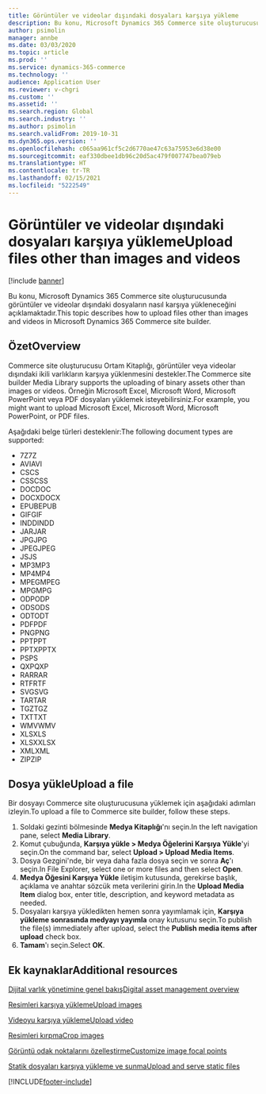 ```yaml
---
title: Görüntüler ve videolar dışındaki dosyaları karşıya yükleme
description: Bu konu, Microsoft Dynamics 365 Commerce site oluşturucusunda görüntüler ve videolar dışındaki ikili dosyaların nasıl karşıya yükleneceğini açıklamaktadır.
author: psimolin
manager: annbe
ms.date: 03/03/2020
ms.topic: article
ms.prod: ''
ms.service: dynamics-365-commerce
ms.technology: ''
audience: Application User
ms.reviewer: v-chgri
ms.custom: ''
ms.assetid: ''
ms.search.region: Global
ms.search.industry: ''
ms.author: psimolin
ms.search.validFrom: 2019-10-31
ms.dyn365.ops.version: ''
ms.openlocfilehash: c065aa961cf5c2d6770ae47c63a75953e6d38e00
ms.sourcegitcommit: eaf330dbee1db96c20d5ac479f007747bea079eb
ms.translationtype: HT
ms.contentlocale: tr-TR
ms.lasthandoff: 02/15/2021
ms.locfileid: "5222549"
---
```

# <a name="upload-files-other-than-images-and-videos"></a><span data-ttu-id="01afe-103">Görüntüler ve videolar dışındaki dosyaları karşıya yükleme</span><span class="sxs-lookup"><span data-stu-id="01afe-103">Upload files other than images and videos</span></span>

[!include [banner](includes/banner.md)]

<span data-ttu-id="01afe-104">Bu konu, Microsoft Dynamics 365 Commerce site oluşturucusunda görüntüler ve videolar dışındaki dosyaların nasıl karşıya yükleneceğini açıklamaktadır.</span><span class="sxs-lookup"><span data-stu-id="01afe-104">This topic describes how to upload files other than images and videos in Microsoft Dynamics 365 Commerce site builder.</span></span>

## <a name="overview"></a><span data-ttu-id="01afe-105">Özet</span><span class="sxs-lookup"><span data-stu-id="01afe-105">Overview</span></span>

<span data-ttu-id="01afe-106">Commerce site oluşturucusu Ortam Kitaplığı, görüntüler veya videolar dışındaki ikili varlıkların karşıya yüklenmesini destekler.</span><span class="sxs-lookup"><span data-stu-id="01afe-106">The Commerce site builder Media Library supports the uploading of binary assets other than images or videos.</span></span> <span data-ttu-id="01afe-107">Örneğin Microsoft Excel, Microsoft Word, Microsoft PowerPoint veya PDF dosyaları yüklemek isteyebilirsiniz.</span><span class="sxs-lookup"><span data-stu-id="01afe-107">For example, you might want to upload Microsoft Excel, Microsoft Word, Microsoft PowerPoint, or PDF files.</span></span>

<span data-ttu-id="01afe-108">Aşağıdaki belge türleri desteklenir:</span><span class="sxs-lookup"><span data-stu-id="01afe-108">The following document types are supported:</span></span>
- <span data-ttu-id="01afe-109">7Z</span><span class="sxs-lookup"><span data-stu-id="01afe-109">7Z</span></span>
- <span data-ttu-id="01afe-110">AVI</span><span class="sxs-lookup"><span data-stu-id="01afe-110">AVI</span></span>
- <span data-ttu-id="01afe-111">CS</span><span class="sxs-lookup"><span data-stu-id="01afe-111">CS</span></span>
- <span data-ttu-id="01afe-112">CSS</span><span class="sxs-lookup"><span data-stu-id="01afe-112">CSS</span></span>
- <span data-ttu-id="01afe-113">DOC</span><span class="sxs-lookup"><span data-stu-id="01afe-113">DOC</span></span>
- <span data-ttu-id="01afe-114">DOCX</span><span class="sxs-lookup"><span data-stu-id="01afe-114">DOCX</span></span>
- <span data-ttu-id="01afe-115">EPUB</span><span class="sxs-lookup"><span data-stu-id="01afe-115">EPUB</span></span>
- <span data-ttu-id="01afe-116">GIF</span><span class="sxs-lookup"><span data-stu-id="01afe-116">GIF</span></span>
- <span data-ttu-id="01afe-117">INDD</span><span class="sxs-lookup"><span data-stu-id="01afe-117">INDD</span></span>
- <span data-ttu-id="01afe-118">JAR</span><span class="sxs-lookup"><span data-stu-id="01afe-118">JAR</span></span>
- <span data-ttu-id="01afe-119">JPG</span><span class="sxs-lookup"><span data-stu-id="01afe-119">JPG</span></span>
- <span data-ttu-id="01afe-120">JPEG</span><span class="sxs-lookup"><span data-stu-id="01afe-120">JPEG</span></span>
- <span data-ttu-id="01afe-121">JS</span><span class="sxs-lookup"><span data-stu-id="01afe-121">JS</span></span>
- <span data-ttu-id="01afe-122">MP3</span><span class="sxs-lookup"><span data-stu-id="01afe-122">MP3</span></span>
- <span data-ttu-id="01afe-123">MP4</span><span class="sxs-lookup"><span data-stu-id="01afe-123">MP4</span></span>
- <span data-ttu-id="01afe-124">MPEG</span><span class="sxs-lookup"><span data-stu-id="01afe-124">MPEG</span></span>
- <span data-ttu-id="01afe-125">MPG</span><span class="sxs-lookup"><span data-stu-id="01afe-125">MPG</span></span>
- <span data-ttu-id="01afe-126">ODP</span><span class="sxs-lookup"><span data-stu-id="01afe-126">ODP</span></span>
- <span data-ttu-id="01afe-127">ODS</span><span class="sxs-lookup"><span data-stu-id="01afe-127">ODS</span></span>
- <span data-ttu-id="01afe-128">ODT</span><span class="sxs-lookup"><span data-stu-id="01afe-128">ODT</span></span>
- <span data-ttu-id="01afe-129">PDF</span><span class="sxs-lookup"><span data-stu-id="01afe-129">PDF</span></span>
- <span data-ttu-id="01afe-130">PNG</span><span class="sxs-lookup"><span data-stu-id="01afe-130">PNG</span></span>
- <span data-ttu-id="01afe-131">PPT</span><span class="sxs-lookup"><span data-stu-id="01afe-131">PPT</span></span>
- <span data-ttu-id="01afe-132">PPTX</span><span class="sxs-lookup"><span data-stu-id="01afe-132">PPTX</span></span>
- <span data-ttu-id="01afe-133">PS</span><span class="sxs-lookup"><span data-stu-id="01afe-133">PS</span></span>
- <span data-ttu-id="01afe-134">QXP</span><span class="sxs-lookup"><span data-stu-id="01afe-134">QXP</span></span>
- <span data-ttu-id="01afe-135">RAR</span><span class="sxs-lookup"><span data-stu-id="01afe-135">RAR</span></span>
- <span data-ttu-id="01afe-136">RTF</span><span class="sxs-lookup"><span data-stu-id="01afe-136">RTF</span></span>
- <span data-ttu-id="01afe-137">SVG</span><span class="sxs-lookup"><span data-stu-id="01afe-137">SVG</span></span>
- <span data-ttu-id="01afe-138">TAR</span><span class="sxs-lookup"><span data-stu-id="01afe-138">TAR</span></span>
- <span data-ttu-id="01afe-139">TGZ</span><span class="sxs-lookup"><span data-stu-id="01afe-139">TGZ</span></span>
- <span data-ttu-id="01afe-140">TXT</span><span class="sxs-lookup"><span data-stu-id="01afe-140">TXT</span></span>
- <span data-ttu-id="01afe-141">WMV</span><span class="sxs-lookup"><span data-stu-id="01afe-141">WMV</span></span>
- <span data-ttu-id="01afe-142">XLS</span><span class="sxs-lookup"><span data-stu-id="01afe-142">XLS</span></span>
- <span data-ttu-id="01afe-143">XLSX</span><span class="sxs-lookup"><span data-stu-id="01afe-143">XLSX</span></span>
- <span data-ttu-id="01afe-144">XML</span><span class="sxs-lookup"><span data-stu-id="01afe-144">XML</span></span>
- <span data-ttu-id="01afe-145">ZIP</span><span class="sxs-lookup"><span data-stu-id="01afe-145">ZIP</span></span>

## <a name="upload-a-file"></a><span data-ttu-id="01afe-146">Dosya yükle</span><span class="sxs-lookup"><span data-stu-id="01afe-146">Upload a file</span></span>

<span data-ttu-id="01afe-147">Bir dosyayı Commerce site oluşturucusuna yüklemek için aşağıdaki adımları izleyin.</span><span class="sxs-lookup"><span data-stu-id="01afe-147">To upload a file to Commerce site builder, follow these steps.</span></span>

1. <span data-ttu-id="01afe-148">Soldaki gezinti bölmesinde **Medya Kitaplığı**'nı seçin.</span><span class="sxs-lookup"><span data-stu-id="01afe-148">In the left navigation pane, select **Media Library**.</span></span>
1. <span data-ttu-id="01afe-149">Komut çubuğunda, **Karşıya yükle \> Medya Öğelerini Karşıya Yükle**'yi seçin.</span><span class="sxs-lookup"><span data-stu-id="01afe-149">On the command bar, select **Upload \> Upload Media Items**.</span></span>
1. <span data-ttu-id="01afe-150">Dosya Gezgini'nde, bir veya daha fazla dosya seçin ve sonra **Aç**'ı seçin.</span><span class="sxs-lookup"><span data-stu-id="01afe-150">In File Explorer, select one or more files and then select **Open**.</span></span>
1. <span data-ttu-id="01afe-151">**Medya Öğesini Karşıya Yükle** iletişim kutusunda, gerekirse başlık, açıklama ve anahtar sözcük meta verilerini girin.</span><span class="sxs-lookup"><span data-stu-id="01afe-151">In the **Upload Media Item** dialog box, enter title, description, and keyword metadata as needed.</span></span>
1. <span data-ttu-id="01afe-152">Dosyaları karşıya yükledikten hemen sonra yayımlamak için, **Karşıya yükleme sonrasında medyayı yayımla** onay kutusunu seçin.</span><span class="sxs-lookup"><span data-stu-id="01afe-152">To publish the file(s) immediately after upload, select the **Publish media items after upload** check box.</span></span>
1. <span data-ttu-id="01afe-153">**Tamam**'ı seçin.</span><span class="sxs-lookup"><span data-stu-id="01afe-153">Select **OK**.</span></span>

## <a name="additional-resources"></a><span data-ttu-id="01afe-154">Ek kaynaklar</span><span class="sxs-lookup"><span data-stu-id="01afe-154">Additional resources</span></span>

[<span data-ttu-id="01afe-155">Dijital varlık yönetimine genel bakış</span><span class="sxs-lookup"><span data-stu-id="01afe-155">Digital asset management overview</span></span>](dam-overview.md)

[<span data-ttu-id="01afe-156">Resimleri karşıya yükleme</span><span class="sxs-lookup"><span data-stu-id="01afe-156">Upload images</span></span>](dam-upload-images.md)

[<span data-ttu-id="01afe-157">Videoyu karşıya yükleme</span><span class="sxs-lookup"><span data-stu-id="01afe-157">Upload video</span></span>](dam-upload-video.md)

[<span data-ttu-id="01afe-158">Resimleri kırpma</span><span class="sxs-lookup"><span data-stu-id="01afe-158">Crop images</span></span>](dam-crop-images.md)

[<span data-ttu-id="01afe-159">Görüntü odak noktalarını özelleştirme</span><span class="sxs-lookup"><span data-stu-id="01afe-159">Customize image focal points</span></span>](dam-custom-focal-point.md)

[<span data-ttu-id="01afe-160">Statik dosyaları karşıya yükleme ve sunma</span><span class="sxs-lookup"><span data-stu-id="01afe-160">Upload and serve static files</span></span>](upload-serve-static-files.md)


[!INCLUDE[footer-include](../includes/footer-banner.md)]